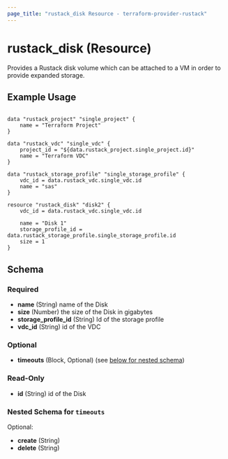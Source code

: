 ```yaml
---
page_title: "rustack_disk Resource - terraform-provider-rustack"
---
```

# rustack_disk (Resource)

Provides a Rustack disk volume which can be attached to a VM in order to provide expanded storage.

## Example Usage

```hcl

data "rustack_project" "single_project" {
    name = "Terraform Project"
}

data "rustack_vdc" "single_vdc" {
    project_id = "${data.rustack_project.single_project.id}"
    name = "Terraform VDC"
}

data "rustack_storage_profile" "single_storage_profile" {
    vdc_id = data.rustack_vdc.single_vdc.id
    name = "sas"
}

resource "rustack_disk" "disk2" {
    vdc_id = data.rustack_vdc.single_vdc.id

    name = "Disk 1"
    storage_profile_id = data.rustack_storage_profile.single_storage_profile.id
    size = 1
}
```

## Schema

### Required

- **name** (String) name of the Disk
- **size** (Number) the size of the Disk in gigabytes
- **storage_profile_id** (String) Id of the storage profile
- **vdc_id** (String) id of the VDC

### Optional

- **timeouts** (Block, Optional) (see [below for nested schema](#nestedblock--timeouts))

### Read-Only

- **id** (String) id of the Disk

<a id="nestedblock--timeouts"></a>
### Nested Schema for `timeouts`

Optional:

- **create** (String)
- **delete** (String)
